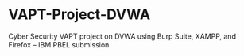 # VAPT-Project-DVWA
Cyber Security VAPT project on DVWA using Burp Suite, XAMPP, and Firefox – IBM PBEL submission.
